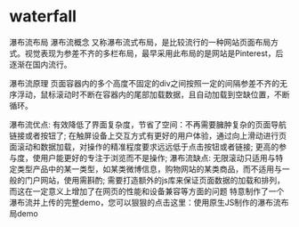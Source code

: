 # waterfall
瀑布流布局
瀑布流概念
又称瀑布流式布局，是比较流行的一种网站页面布局方式。视觉表现为参差不齐的多栏布局，最早采用此布局的是网站是Pinterest，后逐渐在国内流行。

瀑布流原理
页面容器内的多个高度不固定的div之间按照一定的间隔参差不齐的无序浮动，鼠标滚动时不断在容器内的尾部加载数据，且自动加载到空缺位置，不断循环。

瀑布流优点:
有效降低了界面复杂度，节省了空间：不再需要臃肿复杂的页面导航链接或者按钮了;
在触屏设备上交互方式有更好的用户体验，通过向上滑动进行页面滚动和数据加载，对操作的精准程度要求远远低于点击按钮或者链接;
更高的参与度，使用户能更好的专注于浏览而不是操作;
瀑布流缺点:
无限滚动只适用与特定类型产品中的某一类型，如某类微博信息，购物网站的某类商品，而不适用与一般的门户网站，使用需斟酌;
需要打造额外的js库来保证页面数据的加载和排列，而这在一定意义上增加了在网页的性能和设备兼容等方面的问题
特意制作了一个瀑布流并上传的完整demo，您可以狠狠的点击这里：使用原生JS制作的瀑布流布局demo
